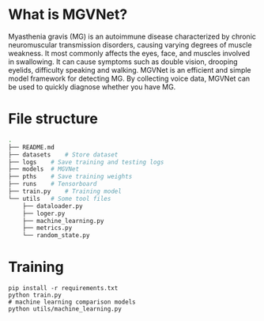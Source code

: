# What is MGVNet?

Myasthenia gravis (MG) is an autoimmune disease characterized by chronic neuromuscular transmission disorders, causing varying degrees of muscle weakness. It most commonly affects the eyes, face, and muscles involved in swallowing. It can cause symptoms such as double vision, drooping eyelids, difficulty speaking and walking. MGVNet is an efficient and simple model framework for detecting MG. By collecting voice data, MGVNet can be used to quickly diagnose whether you have MG.



# File structure

```bash
.
├── README.md
├── datasets	# Store dataset
├── logs	# Save training and testing logs
├── models	# MGVNet
├── pths	# Save training weights
├── runs	# Tensorboard
├── train.py	# Training model
└── utils	# Some tool files
    ├── dataloader.py
    ├── loger.py
    ├── machine_learning.py
    ├── metrics.py
    └── random_state.py
```



# Training

```shell
pip install -r requirements.txt
python train.py
# machine learning comparison models
python utils/machine_learning.py
```

